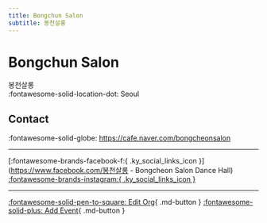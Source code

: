 ```yaml
---
title: Bongchun Salon
subtitle: 봉천살롱
---
```


# Bongchun Salon

봉천살롱  
:fontawesome-solid-location-dot: Seoul  


## Contact

:fontawesome-solid-globe: <https://cafe.naver.com/bongcheonsalon>  

---

 [:fontawesome-brands-facebook-f:{ .ky_social_links_icon }](https://www.facebook.com/봉천살롱 - Bongcheon Salon Dance Hall) [:fontawesome-brands-instagram:{ .ky_social_links_icon }](https://instagram.com/bongcheonsalon)

---

[:fontawesome-solid-pen-to-square: Edit Org](https://github.com/swingdance/orgs/issues/new?assignees=&labels=update+org&projects=&template=03-update_entity.yml&title=Update%20Org%3A%20ko_KR%20%E2%80%A2%20Bongchun%20Salon&region=ko_KR&id=bongchun-salon&name=Bongchun%20Salon){ .md-button } [:fontawesome-solid-plus: Add Event](https://github.com/swingdance/events/issues/new?assignees=&labels=add+event&projects=&template=02-add_entity.yml&title=Add%20Event%3A%20ko_KR%20%E2%80%A2%20%3CName%3E&region=ko_KR&province=Seoul&city=Seoul&org_id=bongchun-salon){ .md-button }
